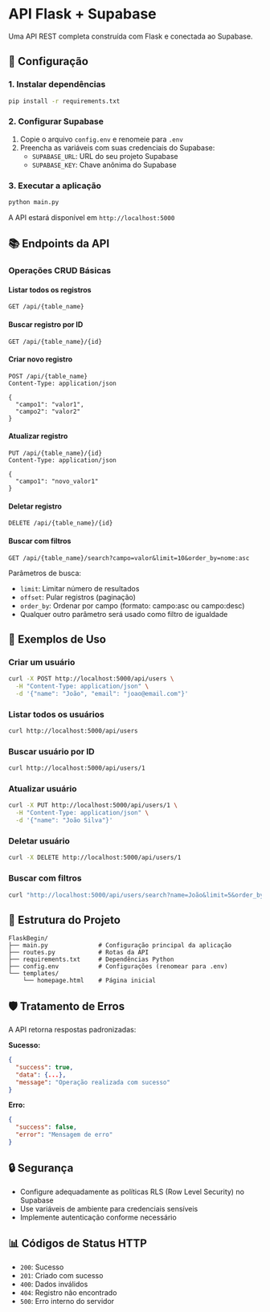 # API Flask + Supabase

Uma API REST completa construída com Flask e conectada ao Supabase.

## 🚀 Configuração

### 1. Instalar dependências
```bash
pip install -r requirements.txt
```

### 2. Configurar Supabase
1. Copie o arquivo `config.env` e renomeie para `.env`
2. Preencha as variáveis com suas credenciais do Supabase:
   - `SUPABASE_URL`: URL do seu projeto Supabase
   - `SUPABASE_KEY`: Chave anônima do Supabase

### 3. Executar a aplicação
```bash
python main.py
```

A API estará disponível em `http://localhost:5000`

## 📚 Endpoints da API

### Operações CRUD Básicas

#### Listar todos os registros
```
GET /api/{table_name}
```

#### Buscar registro por ID
```
GET /api/{table_name}/{id}
```

#### Criar novo registro
```
POST /api/{table_name}
Content-Type: application/json

{
  "campo1": "valor1",
  "campo2": "valor2"
}
```

#### Atualizar registro
```
PUT /api/{table_name}/{id}
Content-Type: application/json

{
  "campo1": "novo_valor1"
}
```

#### Deletar registro
```
DELETE /api/{table_name}/{id}
```

#### Buscar com filtros
```
GET /api/{table_name}/search?campo=valor&limit=10&order_by=nome:asc
```

Parâmetros de busca:
- `limit`: Limitar número de resultados
- `offset`: Pular registros (paginação)
- `order_by`: Ordenar por campo (formato: campo:asc ou campo:desc)
- Qualquer outro parâmetro será usado como filtro de igualdade

## 📝 Exemplos de Uso

### Criar um usuário
```bash
curl -X POST http://localhost:5000/api/users \
  -H "Content-Type: application/json" \
  -d '{"name": "João", "email": "joao@email.com"}'
```

### Listar todos os usuários
```bash
curl http://localhost:5000/api/users
```

### Buscar usuário por ID
```bash
curl http://localhost:5000/api/users/1
```

### Atualizar usuário
```bash
curl -X PUT http://localhost:5000/api/users/1 \
  -H "Content-Type: application/json" \
  -d '{"name": "João Silva"}'
```

### Deletar usuário
```bash
curl -X DELETE http://localhost:5000/api/users/1
```

### Buscar com filtros
```bash
curl "http://localhost:5000/api/users/search?name=João&limit=5&order_by=created_at:desc"
```

## 🔧 Estrutura do Projeto

```
FlaskBegin/
├── main.py              # Configuração principal da aplicação
├── routes.py            # Rotas da API
├── requirements.txt     # Dependências Python
├── config.env           # Configurações (renomear para .env)
└── templates/
    └── homepage.html    # Página inicial
```

## 🛡️ Tratamento de Erros

A API retorna respostas padronizadas:

**Sucesso:**
```json
{
  "success": true,
  "data": {...},
  "message": "Operação realizada com sucesso"
}
```

**Erro:**
```json
{
  "success": false,
  "error": "Mensagem de erro"
}
```

## 🔒 Segurança

- Configure adequadamente as políticas RLS (Row Level Security) no Supabase
- Use variáveis de ambiente para credenciais sensíveis
- Implemente autenticação conforme necessário

## 📊 Códigos de Status HTTP

- `200`: Sucesso
- `201`: Criado com sucesso
- `400`: Dados inválidos
- `404`: Registro não encontrado
- `500`: Erro interno do servidor
